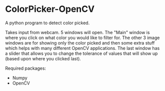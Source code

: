 # ColorPicker-OpenCV

A python program to detect color picked.

Takes input from webcam. 5 windows will open. The "Main" window is where you click on what color you would like to filter for. The other 3 image windows are for showing only the color picked and then some extra stuff which helps with many different OpenCV applications. The last window has a slider that allows you to change the tolerance of values that will show up (based upon where you clicked last).

Required packages:
- Numpy
- OpenCV
